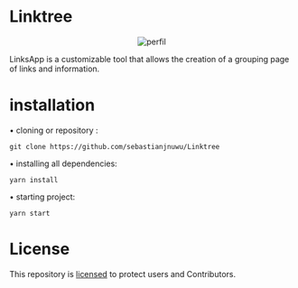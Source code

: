 # Linktree

<p align="center">
<a><img alt="perfil" src="https://raw.githubusercontent.com/sebastianjnuwu/sebastianjnuwu/main/imagens/dazai.png"
</a>
</p>

LinksApp is a customizable tool that allows the creation of a grouping page of links and information. 

# installation 

• cloning or repository :
```
git clone https://github.com/sebastianjnuwu/Linktree
```
• installing all dependencies:
```
yarn install
```
• starting project:
```
yarn start
```

# License

This repository is [licensed](https://www.apache.org/licenses/LICENSE-2.0) to protect users and Contributors.

